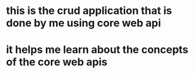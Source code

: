# this is the crud application that is done by me using core web api
# it helps me learn about the concepts of the core web apis
